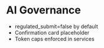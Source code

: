 # AI Governance

- regulated_submit=false by default
- Confirmation card placeholder
- Token caps enforced in services

